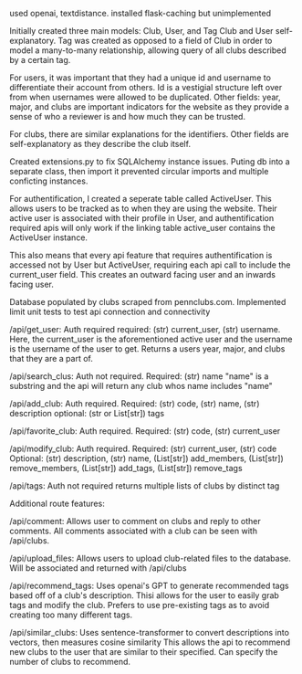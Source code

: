 used openai, textdistance.
installed flask-caching but unimplemented

Initially created three main models: Club, User, and Tag
Club and User self-explanatory. Tag was created as opposed to a field of 
Club in order to model a many-to-many relationship, allowing query of all clubs
described by a certain tag. 

For users, it was important that they had a unique id and username to differentiate
their account from others. Id is a vestigial structure left over from when usernames
were allowed to be duplicated. Other fields: year, major, and clubs are important indicators
for the website as they provide a sense of who a reviewer is and how much they can be trusted.

For clubs, there are similar explanations for the identifiers. Other fields are self-explanatory
as they describe the club itself.

Created extensions.py to fix SQLAlchemy instance issues. Puting db into a separate class, then
import it prevented circular imports and multiple conficting instances. 

For authentification, I created a seperate table called ActiveUser. This allows users to be tracked
as to when they are using the website. Their active user is associated with their profile in User,
and authentification required apis will only work if the linking table active_user contains the 
ActiveUser instance.

This also means that every api feature that requires authentification is accessed not by User but ActiveUser, requiring each api call to include the current_user field. This creates an outward facing user and an inwards facing user.

Database populated by clubs scraped from pennclubs.com.
Implemented limit unit tests to test api connection and connectivity


/api/get_user:
Auth required
required: (str) current_user, (str) username.
Here, the current_user is the aforementioned active user and the username is the username of the user to get. Returns a users year, major, and clubs that they are a part of.

/api/search_clus:
Auth not required.
Required: (str) name
"name" is a substring and the api will return any club whos name includes "name"

/api/add_club:
Auth required.
Required: (str) code, (str) name, (str) description
optional: (str or List[str])  tags


/api/favorite_club:
Auth required.
Required: (str) code, (str) current_user

/api/modify_club:
Auth required.
Required: (str) current_user, (str) code
Optional: (str) description, (str) name, (List[str]) add_members, (List[str]) remove_members, (List[str]) add_tags, (List[str]) remove_tags

/api/tags:
Auth not required
returns multiple lists of clubs by distinct tag

Additional route features:


/api/comment:
Allows user to comment on clubs and reply to other comments. All comments associated with a club can be seen with /api/clubs.

/api/upload_files:
Allows users to upload club-related files to the database. Will be associated and returned with /api/clubs

/api/recommend_tags:
Uses openai's GPT to generate recommended tags based off of a club's description. Thisi allows for the user to easily grab tags and modify the club. Prefers to use pre-existing tags as to avoid creating too many different tags.

/api/similar_clubs:
Uses sentence-transformer to convert descriptions into vectors, then measures cosine similarity This allows the api to recommend new clubs to the user that are similar to their specified. Can specify the number of clubs to recommend. 

